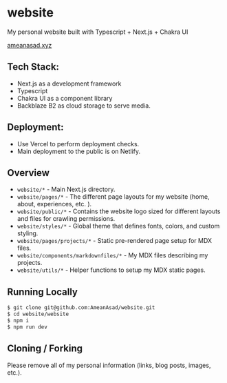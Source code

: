 # website
My personal website built with Typescript + Next.js + Chakra UI

[ameanasad.xyz](https://www.ameanasad.xyz)

## Tech Stack:
- Next.js as a development framework
- Typescript
- Chakra UI as a component library
- Backblaze B2 as cloud storage to serve media.

## Deployment:
- Use Vercel to perform deployment checks.
- Main deployment to the public is on Netlify.

## Overview

- `website/*` - Main Next.js directory.
- `website/pages/*` - The different page layouts for my website (home, about, experiences, etc. ).
- `website/public/*` - Contains the website logo sized for different layouts and files for crawling permissions.
- `website/styles/*` - Global theme that defines fonts, colors, and custom styling.
- `website/pages/projects/*` - Static pre-rendered page setup for MDX files.
- `website/components/markdownfiles/*` - My MDX files describing my projects.
- `website/utils/*` - Helper functions to setup my MDX static pages.


## Running Locally

```bash
$ git clone git@github.com:AmeanAsad/website.git
$ cd website/website
$ npm i
$ npm run dev
```

## Cloning / Forking

Please remove all of my personal information (links, blog posts, images, etc.).
